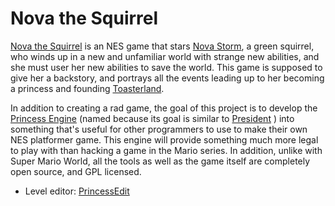 Nova the Squirrel
============

[Nova the Squirrel](http://wiki.novasquirrel.com/Nova%20the%20Squirrel) is an NES game that stars [Nova Storm](http://wiki.novasquirrel.com/Nova%20Storm), a green squirrel, who winds up in a new and unfamiliar world with strange new abilities, and she must user her new abilities to save the world. This game is supposed to give her a backstory, and portrays all the events leading up to her becoming a princess and founding [Toasterland](http://wiki.novasquirrel.com/Toasterland).

In addition to creating a rad game, the goal of this project is to develop the [Princess Engine](http://wiki.novasquirrel.com/Princess%20Engine) (named because its goal is similar to [President](http://pineight.com/mw/index.php?title=President) ) into something that's useful for other programmers to use to make their own NES platformer game. This engine will provide something much more legal to play with than hacking a game in the Mario series. In addition, unlike with Super Mario World, all the tools as well as the game itself are completely open source, and GPL licensed.

- Level editor: [PrincessEdit](https://github.com/NovaSquirrel/PrincessEdit)
